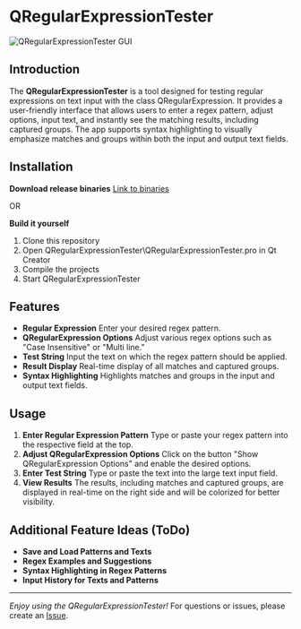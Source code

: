 # QRegularExpressionTester

![QRegularExpressionTester GUI](https://github.com/johbey/QRegularExpressionTester/blob/main/images/gui.png?raw=true)

## Introduction

The **QRegularExpressionTester** is a tool designed for testing regular expressions on text input with the class QRegularExpression. 
It provides a user-friendly interface that allows users to enter a regex pattern, adjust options, input text, and instantly see the matching results, including captured groups. 
The app supports syntax highlighting to visually emphasize matches and groups within both the input and output text fields.

## Installation

**Download release binaries**
[Link to binaries](https://github.com/johbey/QRegularExpressionTester/releases)

OR

**Build it yourself**
1. Clone this repository
2. Open QRegularExpressionTester\QRegularExpressionTester.pro in Qt Creator
3. Compile the projects
4. Start QRegularExpressionTester

## Features

- **Regular Expression** Enter your desired regex pattern.
- **QRegularExpression Options** Adjust various regex options such as "Case Insensitive" or "Multi line."
- **Test String** Input the text on which the regex pattern should be applied.
- **Result Display** Real-time display of all matches and captured groups.
- **Syntax Highlighting** Highlights matches and groups in the input and output text fields.

## Usage

1. **Enter Regular Expression Pattern** Type or paste your regex pattern into the respective field at the top.
2. **Adjust QRegularExpression Options** Click on the button "Show QRegularExpression Options" and enable the desired options.
3. **Enter Test String** Type or paste the text into the large text input field.
4. **View Results** The results, including matches and captured groups, are displayed in real-time on the right side and will be colorized for better visibility.

## Additional Feature Ideas (ToDo)

- **Save and Load Patterns and Texts**
- **Regex Examples and Suggestions**
- **Syntax Highlighting in Regex Patterns**
- **Input History for Texts and Patterns**


---

*Enjoy using the QRegularExpressionTester!* For questions or issues, please create an [Issue](https://github.com/johbey/QRegularExpressionTester/issues).
